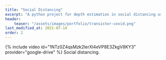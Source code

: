 ```yaml
---
title: "Social Distancing"
excerpt: "A python project for depth estimation in social distancing using a mono camera."
header:
    teaser: "/assets/images/portfolio/transistor-covid.png"
last_modified_at: 2021-07-14
order: 2
---
```


{% include video id="1NTz0Z4qsMzk2lerXl4eVP8E3ZkgV8KY3" provider="google-drive" %}
Social distancing.
